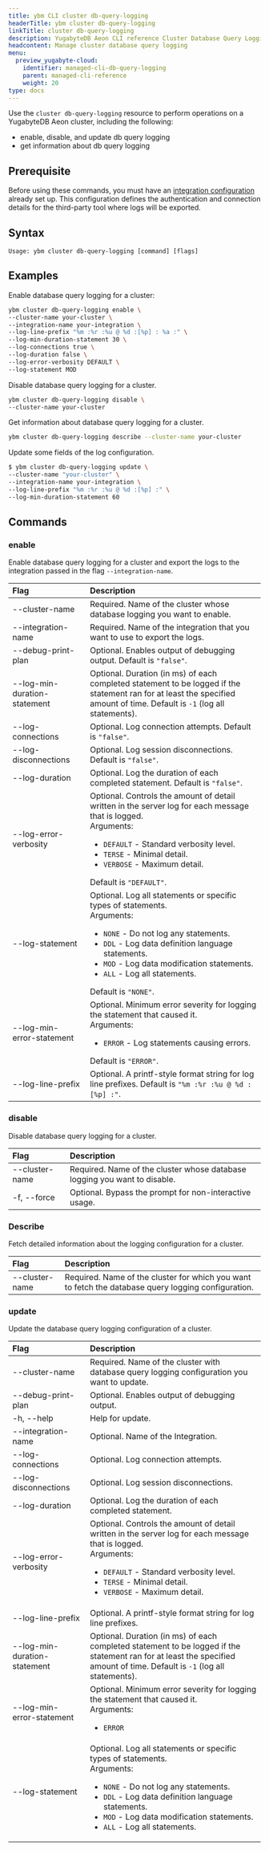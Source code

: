 ```yaml
---
title: ybm CLI cluster db-query-logging
headerTitle: ybm cluster db-query-logging
linkTitle: cluster db-query-logging
description: YugabyteDB Aeon CLI reference Cluster Database Query Logging Resource.
headcontent: Manage cluster database query logging
menu:
  preview_yugabyte-cloud:
    identifier: managed-cli-db-query-logging
    parent: managed-cli-reference
    weight: 20
type: docs
---
```


Use the `cluster db-query-logging` resource to perform operations on a YugabyteDB Aeon cluster, including the following:

- enable, disable, and update db query logging
- get information about db query logging

## Prerequisite

Before using these commands, you must have an [integration configuration](../../../cloud-monitor/logging-export.md/#prerequisites) already set up. This configuration defines the authentication and connection details for the third-party tool where logs will be exported.

## Syntax

```text
Usage: ybm cluster db-query-logging [command] [flags]
```

## Examples

Enable database query logging for a cluster:

```sh
ybm cluster db-query-logging enable \
--cluster-name your-cluster \
--integration-name your-integration \
--log-line-prefix "%m :%r :%u @ %d :[%p] : %a :" \
--log-min-duration-statement 30 \
--log-connections true \
--log-duration false \
--log-error-verbosity DEFAULT \
--log-statement MOD
```

Disable database query logging for a cluster.

```sh
ybm cluster db-query-logging disable \
--cluster-name your-cluster
```

Get information about database query logging for a cluster.

```sh
ybm cluster db-query-logging describe --cluster-name your-cluster
```

Update some fields of the log configuration.

```sh
$ ybm cluster db-query-logging update \
--cluster-name "your-cluster" \
--integration-name your-integration \
--log-line-prefix "%m :%r :%u @ %d :[%p] :" \
--log-min-duration-statement 60
```

## Commands

### enable

Enable database query logging for a cluster and export the logs to the integration passed in the flag `--integration-name`.

| Flag | Description |
| :--- | :--- |
| --cluster-name | Required. Name of the cluster whose database logging you want to enable. |
| --integration-name | Required. Name of the integration that you want to use to export the logs. |
| --debug-print-plan | Optional. Enables output of debugging output. Default is `"false"`. |
| --log-min-duration-statement | Optional. Duration (in ms) of each completed statement to be logged if the statement ran for at least the specified amount of time. Default is `-1` (log all statements). |
| --log-connections | Optional. Log connection attempts. Default is `"false"`. |
| --log-disconnections | Optional. Log session disconnections. Default is `"false"`. |
| --log-duration | Optional. Log the duration of each completed statement. Default is `"false"`. |
| --log-error-verbosity | Optional. Controls the amount of detail written in the server log for each message that is logged.<br>Arguments:<br><ul><li>`DEFAULT` - Standard verbosity level.</li><li>`TERSE` - Minimal detail.</li><li>`VERBOSE` - Maximum detail.</li></ul>Default is `"DEFAULT"`. |
| --log-statement | Optional. Log all statements or specific types of statements.<br>Arguments:<br><ul><li>`NONE` - Do not log any statements.</li><li>`DDL` - Log data definition language statements.</li><li>`MOD` - Log data modification statements.</li><li>`ALL` - Log all statements.</li></ul>Default is `"NONE"`. |
| --log-min-error-statement | Optional. Minimum error severity for logging the statement that caused it.<br>Arguments:<br><ul><li>`ERROR` - Log statements causing errors.</li></ul>Default is `"ERROR"`. |
| --log-line-prefix | Optional. A printf-style format string for log line prefixes. Default is `"%m :%r :%u @ %d :[%p] :"`. |

### disable

Disable database query logging for a cluster.

| Flag | Description |
| :--- | :--- |
| --cluster-name | Required. Name of the cluster whose database logging you want to disable. |
| -f, --force | Optional. Bypass the prompt for non-interactive usage. |

### Describe

Fetch detailed information about the logging configuration for a cluster.

| Flag | Description |
| :--- | :--- |
| --cluster-name | Required. Name of the cluster for which you want to fetch the database query logging configuration. |

### update

Update the database query logging configuration of a cluster.


| Flag | Description |
| :--- | :--- |
| --cluster-name | Required. Name of the cluster with database query logging configuration you want to update. |
| --debug-print-plan | Optional. Enables output of debugging output. |
| -h, --help | Help for update. |
| --integration-name | Optional. Name of the Integration. |
| --log-connections | Optional. Log connection attempts. |
| --log-disconnections | Optional. Log session disconnections. |
| --log-duration | Optional. Log the duration of each completed statement. |
| --log-error-verbosity | Optional. Controls the amount of detail written in the server log for each message that is logged.<br>Arguments:<br><ul><li>`DEFAULT` - Standard verbosity level.</li><li>`TERSE` - Minimal detail.</li><li>`VERBOSE` - Maximum detail.</li></ul> |
| --log-line-prefix | Optional. A printf-style format string for log line prefixes. |
| --log-min-duration-statement | Optional. Duration (in ms) of each completed statement to be logged if the statement ran for at least the specified amount of time. Default is `-1` (log all statements). |
| --log-min-error-statement | Optional. Minimum error severity for logging the statement that caused it.<br>Arguments:<br><ul><li>`ERROR`</li></ul> |
| --log-statement | Optional. Log all statements or specific types of statements.<br>Arguments:<br><ul><li>`NONE` - Do not log any statements.</li><li>`DDL` - Log data definition language statements.</li><li>`MOD` - Log data modification statements.</li><li>`ALL` - Log all statements.</li></ul> |